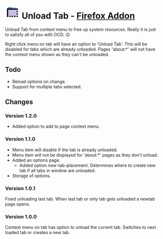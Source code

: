 
# ![Unload Tab Icon](border-48.png) Unload Tab - [Firefox Addon]

Unload Tab from context menu to free up system resources. Really it is just to satisfy all of you with OCD. :wink:

Right click menu on tab will have an option to 'Unload Tab'. This will be disabled for tabs which are already unloaded. Pages 'about:\*' will not have the context menu shown as they can't be unloaded.

## Todo
- Reload options on change.
- Support for multiple tabs selected.

## Changes

### Version 1.2.0

- Added option to add to page context menu.


### Version 1.1.0

- Menu item will disable if the tab is already unloaded.
- Menu item will not be displayed for 'about:*' pages as they don't unload.
- Added an options page.
	- Added option new-tab-placement. Determines where to create new tab if all tabs in window are unloaded.
- Storage of options.

### Version 1.0.1

Fixed unloading last tab. When last tab or only tab gets unloaded a newtab page opens.

### Version 1.0.0

Context menu on tab has option to unload the current tab. Switches to next loaded tab or creates a new tab.

[Firefox Addon]: https://addons.mozilla.org/en-US/firefox/addon/unload-tab-from-context-menu/

